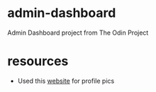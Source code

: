 # admin-dashboard

Admin Dashboard project from The Odin Project

# resources

- Used this [website](https://picrew.me/en/image_maker/2360838) for profile pics